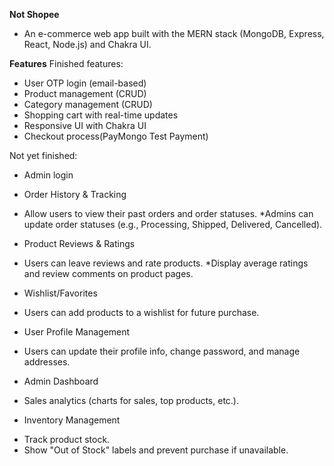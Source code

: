 **Not Shopee**
- An e-commerce web app built with the MERN stack (MongoDB, Express, React, Node.js) and Chakra UI.

**Features**
Finished features:
- User OTP login (email-based)
- Product management (CRUD)
- Category management (CRUD)
- Shopping cart with real-time updates
- Responsive UI with Chakra UI
- Checkout process(PayMongo Test Payment)

Not yet finished:
- Admin login
  
- Order History & Tracking
* Allow users to view their past orders and order statuses.
*Admins can update order statuses (e.g., Processing, Shipped, 
Delivered, Cancelled).

- Product Reviews & Ratings
* Users can leave reviews and rate products.
*Display average ratings and review comments on product pages.

- Wishlist/Favorites
* Users can add products to a wishlist for future purchase.

- User Profile Management
* Users can update their profile info, change password, and manage addresses.

- Admin Dashboard
* Sales analytics (charts for sales, top products, etc.).

- Inventory Management
* Track product stock.
* Show "Out of Stock" labels and prevent purchase if unavailable.

